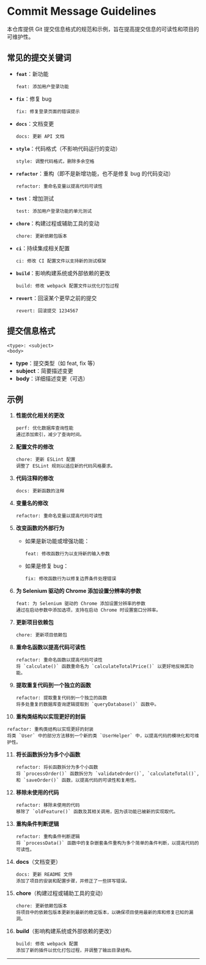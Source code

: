 
# Commit Message Guidelines

本仓库提供 Git 提交信息格式的规范和示例，旨在提高提交信息的可读性和项目的可维护性。

## 常见的提交关键词

- **`feat`**：新功能
  ```plaintext
  feat: 添加用户登录功能
  ```
- **`fix`**：修复 bug
  ```plaintext
  fix: 修复登录页面的错误提示
  ```
- **`docs`**：文档变更
  ```plaintext
  docs: 更新 API 文档
  ```
- **`style`**：代码格式（不影响代码运行的变动）
  ```plaintext
  style: 调整代码格式，删除多余空格
  ```
- **`refactor`**：重构（即不是新增功能，也不是修复 bug 的代码变动）
  ```plaintext
  refactor: 重命名变量以提高代码可读性
  ```
- **`test`**：增加测试
  ```plaintext
  test: 添加用户登录功能的单元测试
  ```
- **`chore`**：构建过程或辅助工具的变动
  ```plaintext
  chore: 更新依赖包版本
  ```
- **`ci`**：持续集成相关配置
  ```plaintext
  ci: 修改 CI 配置文件以支持新的测试框架
  ```
- **`build`**：影响构建系统或外部依赖的更改
  ```plaintext
  build: 修改 webpack 配置文件以优化打包过程
  ```
- **`revert`**：回滚某个更早之前的提交
  ```plaintext
  revert: 回滚提交 1234567
  ```

## 提交信息格式

```plaintext
<type>: <subject>
<body>
```

- **type**：提交类型（如 feat, fix 等）
- **subject**：简要描述变更
- **body**：详细描述变更（可选）

## 示例

1. **性能优化相关的更改**
   ```plaintext
   perf: 优化数据库查询性能
   通过添加索引，减少了查询时间。
   ```

2. **配置文件的修改**
   ```plaintext
   chore: 更新 ESLint 配置
   调整了 ESLint 规则以适应新的代码风格要求。
   ```

3. **代码注释的修改**
   ```plaintext
   docs: 更新函数的注释
   ```

4. **变量名的修改**
   ```plaintext
   refactor: 重命名变量以提高代码可读性
   ```

5. **改变函数的外部行为**
   - 如果是新功能或增强功能：
     ```plaintext
     feat: 修改函数行为以支持新的输入参数
     ```
   - 如果是修复 bug：
     ```plaintext
     fix: 修改函数行为以修复边界条件处理错误
     ```

6. **为 Selenium 驱动的 Chrome 添加设置分辨率的参数**

   ```plaintext
   feat: 为 Selenium 驱动的 Chrome 添加设置分辨率的参数
   通过在启动参数中添加选项，支持在启动 Chrome 时设置窗口分辨率。
   ```

7. **更新项目依赖包**

   ```plaintext
   chore: 更新项目依赖包
   ```

8. **重命名函数以提高代码可读性**

   ```
   refactor: 重命名函数以提高代码可读性
   将 `calculate()` 函数重命名为 `calculateTotalPrice()` 以更好地反映其功能。
   ```

9. **提取重复代码到一个独立的函数**

   ```
   refactor: 提取重复代码到一个独立的函数
   将多处重复的数据库查询逻辑提取到 `queryDatabase()` 函数中。
   ```

10. **重构类结构以实现更好的封装**

   ```
   refactor: 重构类结构以实现更好的封装
   将类 `User` 中的部分方法移到一个新的类 `UserHelper` 中，以提高代码的模块化和可维护性。
   ```

11. **将长函数拆分为多个小函数**

    ```
    refactor: 将长函数拆分为多个小函数
    将 `processOrder()` 函数拆分为 `validateOrder()`, `calculateTotal()`, 和 `saveOrder()` 函数，以提高代码的可读性和复用性。
    ```

12. **移除未使用的代码**

    ```
    refactor: 移除未使用的代码
    移除了 `oldFeature()` 函数及其相关调用，因为该功能已被新的实现取代。
    ```

13. **重构条件判断逻辑**

    ```
    refactor: 重构条件判断逻辑
    将 `processData()` 函数中的复杂嵌套条件重构为多个简单的条件判断，以提高代码的可读性。
    ```

14. **docs**（文档变更）

    ```
    docs: 更新 README 文件
    添加了项目的安装和配置步骤，并修正了一些拼写错误。
    ```

15. **chore**（构建过程或辅助工具的变动）

    ```
    chore: 更新依赖包版本
    将项目中的依赖包版本更新到最新的稳定版本，以确保项目使用最新的库和修复已知的漏洞。
    ```

16. **build**（影响构建系统或外部依赖的更改）

    ```
    build: 修改 webpack 配置
    添加了新的插件以优化打包过程，并调整了输出目录结构。
    ```

---

